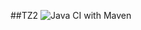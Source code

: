 ##TZ2
![Java CI with Maven](https://github.com/TheGrandApple/TZ2/actions/workflows/maven.yml/badge.svg)
